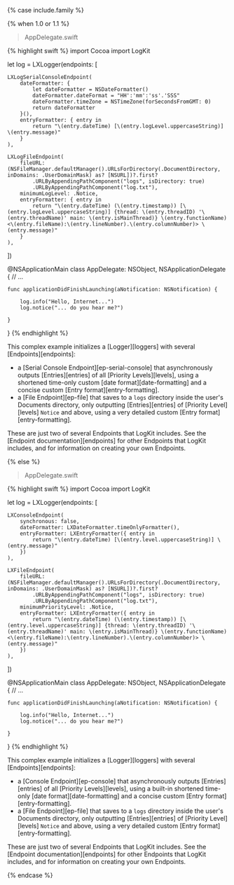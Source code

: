 {% case include.family %}

{% when 1.0 or 1.1 %}


> AppDelegate.swift

{% highlight swift %}
import Cocoa
import LogKit

let log = LXLogger(endpoints: [

    LXLogSerialConsoleEndpoint(
        dateFormatter: {
            let dateFormatter = NSDateFormatter()
            dateFormatter.dateFormat = "HH':'mm':'ss'.'SSS"
            dateFormatter.timeZone = NSTimeZone(forSecondsFromGMT: 0)
            return dateFormatter
        }(),
        entryFormatter: { entry in
            return "\(entry.dateTime) [\(entry.logLevel.uppercaseString)] \(entry.message)"
        }
    ),

    LXLogFileEndpoint(
        fileURL: (NSFileManager.defaultManager().URLsForDirectory(.DocumentDirectory, inDomains: .UserDomainMask) as? [NSURL])?.first?
            .URLByAppendingPathComponent("logs", isDirectory: true)
            .URLByAppendingPathComponent("log.txt"),
        minimumLogLevel: .Notice,
        entryFormatter: { entry in
            return "\(entry.dateTime) (\(entry.timestamp)) [\(entry.logLevel.uppercaseString)] {thread: \(entry.threadID) '\(entry.threadName)' main: \(entry.isMainThread)} \(entry.functionName) <\(entry.fileName):\(entry.lineNumber).\(entry.columnNumber)> \(entry.message)"
        }
    ),

])

@NSApplicationMain
class AppDelegate: NSObject, NSApplicationDelegate {
    // ...

    func applicationDidFinishLaunching(aNotification: NSNotification) {

        log.info("Hello, Internet...")
        log.notice("... do you hear me?")

    }
}
{% endhighlight %}

This complex example initializes a [Logger][loggers] with several [Endpoints][endpoints]:

* a [Serial Console Endpoint][ep-serial-console] that asynchronously outputs [Entries][entries] of all [Priority Levels][levels], using a shortened time-only custom [date format][date-formatting] and a concise custom [Entry format][entry-formatting].
* a [File Endpoint][ep-file] that saves to a `logs` directory inside the user's Documents directory, only outputting [Entries][entries] of [Priority Level][levels] `Notice` and above, using a very detailed custom [Entry format][entry-formatting].

These are just two of several Endpoints that LogKit includes. See the [Endpoint documentation][endpoints] for other Endpoints that LogKit includes, and for information on creating your own Endpoints.


{% else %}


> AppDelegate.swift

{% highlight swift %}
import Cocoa
import LogKit

let log = LXLogger(endpoints: [

    LXConsoleEndpoint(
        synchronous: false,
        dateFormatter: LXDateFormatter.timeOnlyFormatter(),
        entryFormatter: LXEntryFormatter({ entry in
            return "\(entry.dateTime) [\(entry.level.uppercaseString)] \(entry.message)"
        })
    ),

    LXFileEndpoint(
        fileURL: (NSFileManager.defaultManager().URLsForDirectory(.DocumentDirectory, inDomains: .UserDomainMask) as? [NSURL])?.first?
            .URLByAppendingPathComponent("logs", isDirectory: true)
            .URLByAppendingPathComponent("log.txt"),
        minimumPriorityLevel: .Notice,
        entryFormatter: LXEntryFormatter({ entry in
            return "\(entry.dateTime) (\(entry.timestamp)) [\(entry.level.uppercaseString)] {thread: \(entry.threadID) '\(entry.threadName)' main: \(entry.isMainThread)} \(entry.functionName) <\(entry.fileName):\(entry.lineNumber).\(entry.columnNumber)> \(entry.message)"
        })
    ),

])

@NSApplicationMain
class AppDelegate: NSObject, NSApplicationDelegate {
    // ...

    func applicationDidFinishLaunching(aNotification: NSNotification) {

        log.info("Hello, Internet...")
        log.notice("... do you hear me?")

    }
}
{% endhighlight %}

This complex example initializes a [Logger][loggers] with several [Endpoints][endpoints]:

* a [Console Endpoint][ep-console] that asynchronously outputs [Entries][entries] of all [Priority Levels][levels], using a built-in shortened time-only [date format][date-formatting] and a concise custom [Entry format][entry-formatting].
* a [File Endpoint][ep-file] that saves to a `logs` directory inside the user's Documents directory, only outputting [Entries][entries] of [Priority Level][levels] `Notice` and above, using a very detailed custom [Entry format][entry-formatting].

These are just two of several Endpoints that LogKit includes. See the [Endpoint documentation][endpoints] for other Endpoints that LogKit includes, and for information on creating your own Endpoints.


{% endcase %}
